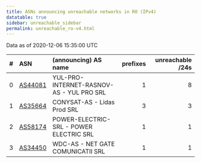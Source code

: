 ```yaml
---
title: ASNs announcing unreachable networks in RO (IPv4)
datatable: true
sidebar: unreachable_sidebar
permalink: unreachable_ro-v4.html
---
```


Data as of 2020-12-06 15:35:00 UTC


<div class="datatable-begin"></div>

|   # | ASN                                    | (announcing) AS name                     |   prefixes |   unreachable /24s |
|----:|:---------------------------------------|:-----------------------------------------|-----------:|-------------------:|
|   0 | [AS44081](unreachable_AS44081-v4.html) | YUL-PRO-INTERNET-RASNOV-AS - YUL PRO SRL |          1 |                  8 |
|   1 | [AS35664](unreachable_AS35664-v4.html) | CONYSAT-AS - Lidas Prod SRL              |          3 |                  3 |
|   2 | [AS58174](unreachable_AS58174-v4.html) | POWER-ELECTRIC-SRL - POWER ELECTRIC SRL  |          1 |                  1 |
|   3 | [AS34450](unreachable_AS34450-v4.html) | WDC-AS - NET GATE COMUNICATII SRL        |          1 |                  1 |

<div class="datatable-end"></div>